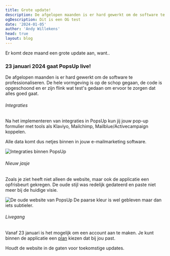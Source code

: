 ```yaml
---
title: Grote update!
description: De afgelopen maanden is er hard gewerkt om de software te professionaliseren en er komt deze maand een grote update aan!
ogDescription: Dit is een OG test
date: '2024-01-05'
author: 'Andy Willekens'
head: true
layout: blog
---
```


Er komt deze maand een grote update aan, want..

### 23 januari 2024 gaat PopsUp live!

De afgelopen maanden is er hard gewerkt om de software te professionaliseren. De hele vormgeving is op de schop gegaan, de code is opgeschoond en er zijn flink wat test's gedaan om ervoor te zorgen dat alles goed gaat.

###### Integraties

Na het implementeren van integraties in PopsUp kun jij jouw pop-up formulier met tools als Klaviyo, Mailchimp, Mailblue/Activecampaign koppelen.

Alle data komt dus netjes binnen in jouw e-mailmarketing software.

![Integraties binnen PopsUp](/assets/images/blog/grote-update_1.jpg 'Koppelen met jouw favoriete e-mailmarketing software')

###### Nieuw jasje

Zoals je ziet heeft niet alleen de website, maar ook de applicatie een opfrisbeurt gekregen. De oude stijl was redelijk gedateerd en paste niet meer bij de huidige visie.

![De oude website van PopsUp](/assets/images/blog/grote-update_2.jpg 'Iets te veel paars..')
De paarse kleur is wel gebleven maar dan iets subtieler.

###### Livegang

Vanaf 23 januari is het mogelijk om een account aan te maken. Je kunt binnen de applicatie een [plan](/prijzen) kiezen dat bij jou past.

Houdt de website in de gaten voor toekomstige updates.
